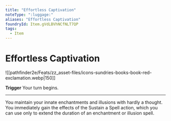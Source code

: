 ```yaml
---
title: "Effortless Captivation"
noteType: ":luggage:"
aliases: "Effortless Captivation"
foundryId: Item.gVdLBVhNCfNLT7QP
tags:
  - Item
---
```


# Effortless Captivation
![[pathfinder2e/Feats/zz_asset-files/icons-sundries-books-book-red-exclamation.webp|150]]

**Trigger** Your turn begins.

* * *

You maintain your innate enchantments and illusions with hardly a thought. You immediately gain the effects of the Sustain a Spell action, which you can use only to extend the duration of an enchantment or illusion spell.
